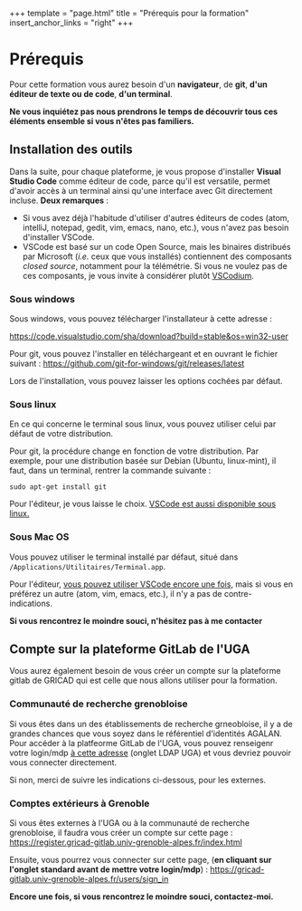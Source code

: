 +++
template = "page.html"
title = "Prérequis pour la formation"
insert_anchor_links = "right"
+++

# Prérequis

Pour cette formation vous aurez besoin d'un **navigateur**, de **git**, **d'un éditeur de texte ou de code**, **d'un terminal**. 

**Ne vous inquiétez pas nous prendrons le temps de découvrir tous ces éléments ensemble si vous n'êtes pas familiers.** 


## Installation des outils

Dans la suite, pour chaque plateforme, je vous propose d'installer **Visual Studio Code** comme éditeur de code, parce qu'il est versatile, permet d'avoir accès à un terminal ainsi qu'une interface avec Git directement incluse. **Deux remarques** : 

- Si vous avez déjà l'habitude d'utiliser d'autres éditeurs de codes (atom, intelliJ, notepad, gedit, vim, emacs, nano, etc.), vous n'avez pas besoin d'installer VSCode. 
- VSCode est basé sur un code Open Source, mais les binaires distribués par Microsoft (*i.e.* ceux que vous installés) contiennent des composants *closed source*, notamment pour la télémétrie. Si vous ne voulez pas de ces composants, je vous invite à considérer plutôt [VSCodium](https://vscodium.com/#install). 

### Sous windows 

Sous windows, vous pouvez télécharger l'installateur à cette adresse : 

https://code.visualstudio.com/sha/download?build=stable&os=win32-user

Pour git, vous pouvez l'installer en téléchargeant et en ouvrant le fichier suivant : 
https://github.com/git-for-windows/git/releases/latest

Lors de l'installation, vous pouvez laisser les options cochées par défaut. 

### Sous linux

En ce qui concerne le terminal sous linux, vous pouvez utiliser celui par défaut de votre distribution. 

Pour git, la procédure change en fonction de votre distribution. Par exemple, pour une distribution basée sur Debian (Ubuntu, linux-mint), il faut, dans un terminal, rentrer la commande suivante : 
```
sudo apt-get install git
```

Pour l'éditeur, je vous laisse le choix. [VSCode est aussi disponible sous linux.](https://code.visualstudio.com/docs/setup/linux)

### Sous Mac OS

Vous pouvez utiliser le terminal installé par défaut, situé dans `/Applications/Utilitaires/Terminal.app`.

Pour l'éditeur, [vous pouvez utiliser VSCode encore une fois](https://code.visualstudio.com/docs/setup/mac), mais si vous en préférez un autre (atom, vim, emacs, etc.), il n'y a pas de contre-indications. 

**Si vous rencontrez le moindre souci, n'hésitez pas à me contacter**

## Compte sur la plateforme GitLab de l'UGA

Vous aurez également besoin de vous créer un compte sur la plateforme gitlab de GRICAD qui est celle que nous allons utiliser pour la formation. 

### Communauté de recherche grenobloise

Si vous êtes dans un des établissements de recherche grneobloise, il y a de grandes chances que vous soyez dans le référentiel d'identités AGALAN. Pour accéder à la platfeorme GitLab de l'UGA, vous pouvez renseigenr votre login/mdp [à cette adresse](https://gricad-gitlab.univ-grenoble-alpes.fr/users/sign_in) (onglet LDAP UGA) et vous devriez pouvoir vous connecter directement.

Si non, merci de suivre les indications ci-dessous, pour les externes. 

### Comptes extérieurs à Grenoble

Si vous êtes externes à l'UGA ou à la communauté de recherche grenobloise, il faudra vous créer un compte sur cette page : 
https://register.gricad-gitlab.univ-grenoble-alpes.fr/index.html

Ensuite, vous pourrez vous connecter sur cette page, (**en cliquant sur l'onglet standard avant de mettre votre login/mdp**) : 
https://gricad-gitlab.univ-grenoble-alpes.fr/users/sign_in

**Encore une fois, si vous rencontrez le moindre souci, contactez-moi.**

